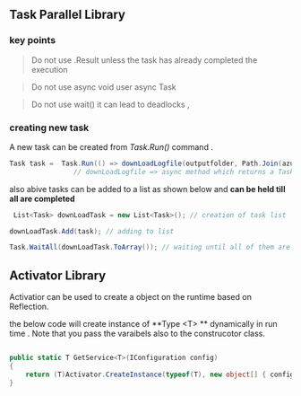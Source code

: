 ## Task Parallel Library 

### key points 
> Do not use .Result  unless the task has already completed the execution

> Do not use async void  user async Task 

> Do not use wait()  it can lead to deadlocks 
        ,

### creating new task 
A new task can be created from *Task.Run()* command . 

``` C#
Task task =  Task.Run(() => downLoadLogfile(outputfolder, Path.Join(azurePath, item.Name), item));
                // downLoadLogfile => async method which returns a Task 
```

also abive tasks can be added to a list as shown below and **can be held till all are completed**

``` C# 
 List<Task> downLoadTask = new List<Task>(); // creation of task list 

downLoadTask.Add(task); // adding to list 

Task.WaitAll(downLoadTask.ToArray()); // waiting until all of them are completed 
```


## Activator Library 

Activatior can be used to create a object on the runtime based on Reflection. 

the below code will create instance of **Type \<T> ** dynamically in run time .
Note that you pass the varaibels also to the construcotor class.  

``` c#

public static T GetService<T>(IConfiguration config)
{
    return (T)Activator.CreateInstance(typeof(T), new object[] { config });
}
```
